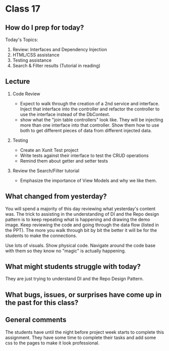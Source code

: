 # Class 17

## How do I prep for today?

Today's Topics:
1. Review: Interfaces and Dependency Injection
2. HTML/CSS assistance
3. Testing assistance
4. Search & Filter results (Tutorial in reading)

## Lecture
1. Code Review
   - Expect to walk through the creation of a 2nd service and interface. Inject that interface into the controller and refactor the controller to use the interface instead of the DbContext.
   - show what the "join table controllers" look like. They will be injecting more than one interface into that controller. Show them how to use both to get different pieces of data from different injected data. 

2. Testing
   - Create an Xunit Test project 
   - Write tests against their interface to test the CRUD operations
   - Remind them about getter and setter tests
3. Review the Search/Filter tutorial
   - Emphasize the importance of View Models and why we like them. 


## What changed from yesterday? 
You will spend a majority of this day reviewing what yesterday's content was. The trick to assisting in the understanding of DI and the Repo design pattern is to keep repeating what is happening and drawing the demo image. Keep reviewing the code and going through the data flow (listed in the PPT). The more you walk through bit by bit the better it will be for the students to make the connections. 

Use lots of visuals. Show physical code. Navigate around the code base with them so they know no "magic" is actually happening. 


## What might students struggle with today?  
They are just trying to understand DI and the Repo Design Pattern. 

## What bugs, issues, or surprises have come up in the past for this class?

## General comments
The students have until the night before project week starts to complete this assignment. They have some time to complete their tasks and add some css to the pages to make it look professional. 


